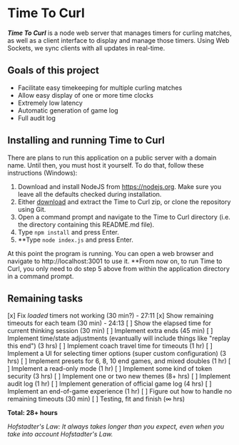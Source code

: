 # Time To Curl
***Time To Curl*** is a node web server that manages timers for curling matches, as well as a client interface to display and manage those timers. Using Web Sockets, we sync clients with all updates in real-time.

## Goals of this project
- Facilitate easy timekeeping for multiple curling matches
- Allow easy display of one or more time clocks
- Extremely low latency
- Automatic generation of game log
- Full audit log

## Installing and running Time to Curl
There are plans to run this application on a public server with a domain name. Until then, you must host it yourself. To do that, follow these instructions (Windows):

1. Download and install NodeJS from https://nodejs.org. Make sure you leave all the defaults checked during installation.
2. Either [download](https://github.com/trianglecurling/timetocurl/archive/master.zip) and extract the Time to Curl zip, or clone the repository using Git.
3. Open a command prompt and navigate to the Time to Curl directory (i.e. the directory containing this README.md file).
4. Type `npm install` and press Enter.
5. **Type `node index.js` and press Enter.

At this point the program is running. You can open a web browser and navigate to http://localhost:3001 to use it. **From now on, to run Time to Curl, you only need to do step 5 above from within the application directory in a command prompt.

## Remaining tasks
[x] Fix *loaded* timers not working (30 min?) - 27:11
[x] Show remaining timeouts for each team (30 min) - 24:13
[ ] Show the elapsed time for current thinking session (30 min)
[ ] Implement extra ends (45 min)
[ ] Implement time/state adjustments (evantually will include things like "replay this end") (3 hrs)
[ ] Implement coach travel time for timeouts (1 hr)
[ ] Implement a UI for selecting timer options (super custom configuration) (3 hrs)
[ ] Implement presets for 6, 8, 10 end games, and mixed doubles (1 hr)
[ ] Implement a read-only mode (1 hr)
[ ] Implement some kind of token security (3 hrs)
[ ] Implement one or two new themes (8+ hrs)
[ ] Implement audit log (1 hr)
[ ] Implement generation of official game log (4 hrs)
[ ] Implement an end-of-game experience (1 hr)
[ ] Figure out how to handle no remaining timeouts (30 min)
[ ] Testing, fit and finish (∞ hrs)

**Total: 28+ hours**

*Hofstadter's Law: It always takes longer than you expect, even when you take into account Hofstadter's Law.*